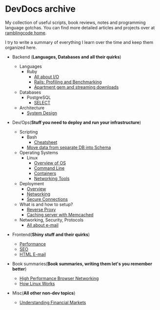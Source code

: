 # DevDocs archive

My collection of useful scripts, book reviews, notes and programming language
gotchas. You can find more detailed articles and projects over at [ramblingcode home](https://ramblingcode.dev).

I try to write a summary of everything I learn over the time and keep them organized here.

- Backend (**Languages, Databases and all their quirks**)
  - Languages
    - Ruby
      - [All about I/O](docs/backend/languages/ruby/io.md)
      - [Rails: Profiling and Benchmarking](docs/backend/languages/ruby/rails.md)
      - [Apartment gem and streaming downloads](docs/backend/languages/ruby/apartment-and-streaming.md)
  - Databases
    - PostgreSQL
      - [SELECT](docs/backend/databases/postgresql/select.md)
  - Architecture
    - [System Design](docs/backend/architecture/system_design.md)

- Dev/Ops(**Stuff you need to deploy and run your infrastructure**)
  - Scripting
    - Bash
      - [Cheatsheet](docs/devops/scripting/bash/cheatsheet.md)
    - [Move data from separate DB into Schema](docs/devops/scripting/db-to-schema-move.md)
  - Operating Systems
    - Linux
      - [Overview of OS](docs/devops/operating_systems/linux/overview-of-os.md)
      - [Command Line](docs/devops/operating_systems/linux/command-line.md)
      - [Containers](docs/devops/operating_systems/linux/containers.md)
      - [Networking Tools](docs/devops/operating_systems/linux/networking.md)
  - Deployment
    - [Overview](docs/devops/deployment/birdseye.md)
    - [Networking](docs/devops/deployment/networking.md)
    - [Secure Connections](docs/devops/deployment/secure_connections.md)
  - What is and how to setup?
    - [Reverse Proxy](docs/devops/what_is_and_how_to_setup/reverse_proxy.md)
    - [Caching server with Memcached](docs/devops/what_is_and_how_to_setup/caching_server.md)
  - Networking, Security, Protocols
    - [All about e-mail](docs/devops/network_security_protocols/email.md)
- Frontend(**Shiny stuff and their quirks**)
  - [Performance](docs/frontend/performance.md)
  - [SEO](docs/frontend/seo.md)
  - [HTML E-mail](docs/frontend/html-email.md)

- Book summaries(**Book summaries, writing them let's you remember better**)
  - [High Performance Browser Networking](docs/book_summaries/high-performance-browser-networking.md)
  - [How Linux Works](docs/book_summaries/how-linux-works.md)

- Misc(**All other non-dev topics**)
  - [Understanding Financial Markets](docs/misc/understanding-financial-markets.md)